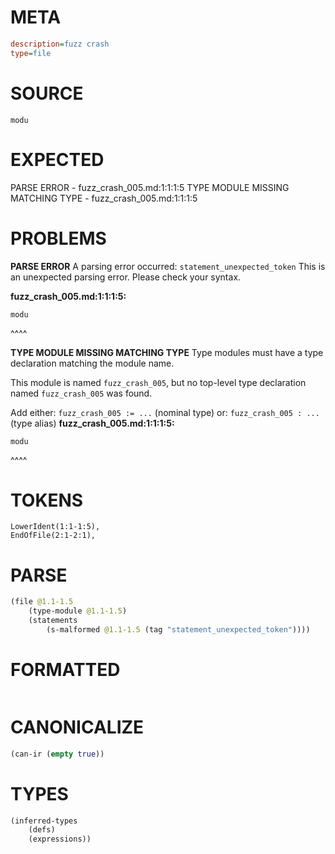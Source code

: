 # META
~~~ini
description=fuzz crash
type=file
~~~
# SOURCE
~~~roc
modu
~~~
# EXPECTED
PARSE ERROR - fuzz_crash_005.md:1:1:1:5
TYPE MODULE MISSING MATCHING TYPE - fuzz_crash_005.md:1:1:1:5
# PROBLEMS
**PARSE ERROR**
A parsing error occurred: `statement_unexpected_token`
This is an unexpected parsing error. Please check your syntax.

**fuzz_crash_005.md:1:1:1:5:**
```roc
modu
```
^^^^


**TYPE MODULE MISSING MATCHING TYPE**
Type modules must have a type declaration matching the module name.

This module is named `fuzz_crash_005`, but no top-level type declaration named `fuzz_crash_005` was found.

Add either:
`fuzz_crash_005 := ...` (nominal type)
or:
`fuzz_crash_005 : ...` (type alias)
**fuzz_crash_005.md:1:1:1:5:**
```roc
modu
```
^^^^


# TOKENS
~~~zig
LowerIdent(1:1-1:5),
EndOfFile(2:1-2:1),
~~~
# PARSE
~~~clojure
(file @1.1-1.5
	(type-module @1.1-1.5)
	(statements
		(s-malformed @1.1-1.5 (tag "statement_unexpected_token"))))
~~~
# FORMATTED
~~~roc
~~~
# CANONICALIZE
~~~clojure
(can-ir (empty true))
~~~
# TYPES
~~~clojure
(inferred-types
	(defs)
	(expressions))
~~~

